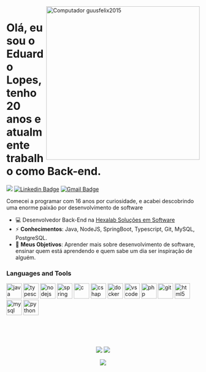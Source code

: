 <img src="https://baltaio.blob.core.windows.net/static/images/dark/home-hero-illustration.svg" min-width="400px" max-width="400px" width="400px" align="right" alt="Computador guusfelix2015">


<h1> Olá, eu sou o Eduardo Lopes, tenho 20 anos e atualmente trabalho como Back-end.</h1>

![](https://visitor-badge.glitch.me/badge?page_id=doardin)
[![Linkedin Badge](https://img.shields.io/badge/-LinkedIn-blue?style=flat-square&logo=Linkedin&logoColor=white&link=https://www.linkedin.com/in/doardin/)](https://www.linkedin.com/in/doardin/)
[![Gmail Badge](https://img.shields.io/badge/-Gmail-D14836?&style=flat-square&logo=Gmail&logoColor=white&link=mailto:eduardo.lopes234@gmail.com)](mailto:eduardo.lopes234@gmail.com)

Comecei a programar com 16 anos por curiosidade, e acabei descobrindo uma enorme paixão por desenvolvimento de software
- 💻 Desenvolvedor Back-End na [Hexalab Soluções em Software](https://hexalab.com.br/web/)
- ⚡ **Conhecimentos**: Java, NodeJS, SpringBoot, Typescript, Git, MySQL, PostgreSQL.
- 🚀  **Meus Objetivos**: Aprender mais sobre desenvolvimento de software, ensinar quem está aprendendo e quem sabe um dia ser inspiração de alguém.

### Languages and Tools

<p align="left">
  <img src="https://cdn.jsdelivr.net/gh/devicons/devicon/icons/java/java-original.svg" alt="java" width="40" height="40"/> 
        <img src="https://cdn.jsdelivr.net/gh/devicons/devicon/icons/typescript/typescript-original.svg" alt="typescript" width="40" height="40"/> 
        <img src="https://cdn.jsdelivr.net/gh/devicons/devicon/icons/nodejs/nodejs-original.svg" alt="nodejs" width="40" height="40"/> 
        <img src="https://cdn.jsdelivr.net/gh/devicons/devicon/icons/spring/spring-original.svg" alt="spring" width="40" height="40"/> 
        <img src="https://cdn.jsdelivr.net/gh/devicons/devicon/icons/c/c-original.svg" alt="c" width="40" height="40"/> 
        <img src="https://cdn.jsdelivr.net/gh/devicons/devicon/icons/csharp/csharp-original.svg" alt="cshap" width="40" height="40"/> 
        <img src="https://cdn.jsdelivr.net/gh/devicons/devicon/icons/docker/docker-original.svg" alt="docker" width="40" height="40"/> 
        <img src="https://cdn.jsdelivr.net/gh/devicons/devicon/icons/vscode/vscode-original.svg" alt="vscode" width="40" height="40"/> 
        <img src="https://cdn.jsdelivr.net/gh/devicons/devicon/icons/php/php-original.svg" alt="php" width="40" height="40"/>
        <img src="https://cdn.jsdelivr.net/gh/devicons/devicon/icons/git/git-original.svg" alt="git" width="40" height="40"/> 
        <img src="https://cdn.jsdelivr.net/gh/devicons/devicon/icons/html5/html5-original.svg" alt="html5" width="40" height="40"/>
        <img src="https://cdn.jsdelivr.net/gh/devicons/devicon/icons/mysql/mysql-original.svg" alt="mysql" width="40" height="40"/>
        <img src="https://cdn.jsdelivr.net/gh/devicons/devicon/icons/python/python-original.svg" alt="python" width="40" height="40"/> 
<p>
  <br>
<br>
<br>
<div>
    <p align = "center">   
        <img src = "https://github-readme-stats.vercel.app/api?username=doardin&show_icons=true&theme=omni&bg_color=191622&icon_color=006400&text_color=E1E1E6&point=E1E1E6&&hide_border=true"/>
        <img src = "https://github-readme-stats.vercel.app/api/top-langs/?username=doardin&theme=omni&bg_color=191622&text_color=E1E1E6&hide_border=true(https://github.com/anuraghazra/github-readme-stats)"/>
    </p> 
    <p align = "center">
        <img src="https://activity-graph.herokuapp.com/graph?username=doardin&bg_color=191622&line=E96379&color=E1E1E6&point=00000000&area=true&area_color=988BC7&hide_border=true(https://github.com/ashutosh00710/github-readme-activity-graph)" />
    </p> 
</div>
